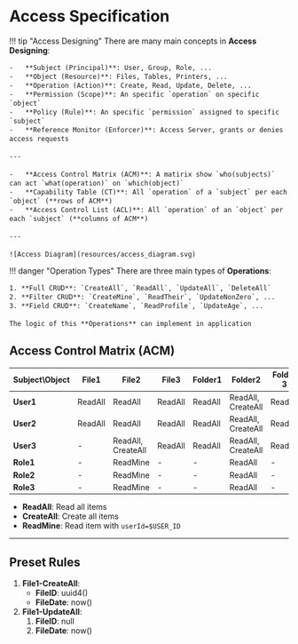# Access Specification

<!--prettier-ignore-->
!!! tip "Access Designing"
    There are many main concepts in **Access Designing**:

    -   **Subject (Principal)**: User, Group, Role, ...
    -   **Object (Resource)**: Files, Tables, Printers, ...
    -   **Operation (Action)**: Create, Read, Update, Delete, ...
    -   **Permission (Scope)**: An specific `operation` on specific `object`
    -   **Policy (Rule)**: An specific `permission` assigned to specific `subject`
    -   **Reference Monitor (Enforcer)**: Access Server, grants or denies access requests

    ---

    -   **Access Control Matrix (ACM)**: A matirix show `who(subjects)` can act `what(operation)` on `which(object)`
    -   **Capability Table (CT)**: All `operation` of a `subject` per each `object` (**rows of ACM**)
    -   **Access Control List (ACL)**: All `operation` of an `object` per each `subject` (**columns of ACM**)

    ---

    ![Access Diagram](resources/access_diagram.svg)

<!--prettier-ignore-->
!!! danger "Operation Types"
    There are three main types of **Operations**:

    1. **Full CRUD**: `CreateAll`, `ReadAll`, `UpdateAll`, `DeleteAll`
    2. **Filter CRUD**: `CreateMine`, `ReadTheir`, `UpdateNonZero`, ...
    3. **Field CRUD**: `CreateName`, `ReadProfile`, `UpdateAge`, ...

    The logic of this **Operations** can implement in application

## Access Control Matrix (ACM)

| Subject\Object | File1   | File2              | File3   | Folder1 | Folder2            | Folder 3 |
| -------------- | ------- | ------------------ | ------- | ------- | ------------------ | -------- |
| **User1**      | ReadAll | ReadAll            | ReadAll | ReadAll | ReadAll, CreateAll | ReadAll  |
| **User2**      | ReadAll | ReadAll            | ReadAll | ReadAll | ReadAll, CreateAll | ReadAll  |
| **User3**      | -       | ReadAll, CreateAll | ReadAll | ReadAll | ReadAll, CreateAll | ReadAll  |
| **Role1**      | -       | ReadMine           | -       | -       | ReadAll            | -        |
| **Role2**      | -       | ReadMine           | -       | -       | ReadAll            | -        |
| **Role3**      | -       | ReadMine           | -       | -       | ReadAll            | -        |

-   **ReadAll**: Read all items
-   **CreateAll**: Create all items
-   **ReadMine**: Read item with `userId=$USER_ID`

---

## Preset Rules

1. **File1-CreateAll**:
    - **FileID**: uuid4()
    - **FileDate**: now()
2. **File1-UpdateAll**:
    1. **FileID**: null
    2. **FileDate**: now()
